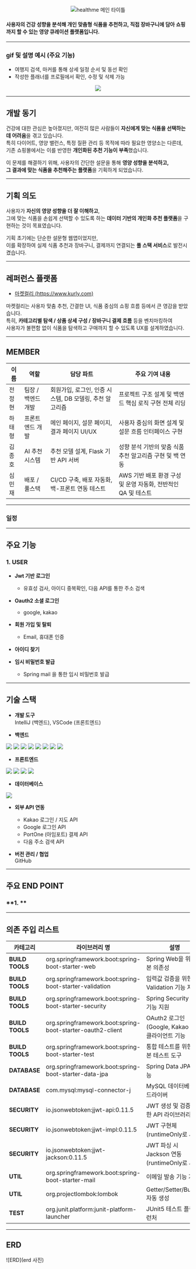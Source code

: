 <p align="center">
  <img src="./healthme/READMEimg/healthmeT
    le.png" alt="healthme 메인 타이틀">
</p>

#### 사용자의 건강 성향을 분석해 개인 맞춤형 식품을 추천하고, 직접 장바구니에 담아 쇼핑까지 할 수 있는 영양 큐레이션 플랫폼입니다.

---

### gif 및 설명 예시 (주요 기능)
- 여행지 검색, 마커를 통해 상세 일정 순서 및 동선 확인
- 작성한 플래너를 프로필에서 확인, 수정 및 삭제 가능
<p align="center">
  <img src="https://github.com/user-attachments/assets/7db17fd3-2875-42ee-a929-ce6f7f8fe20d">
</p>


---

## **개발 동기**
건강에 대한 관심은 높아졌지만, 여전히 많은 사람들이 **자신에게 맞는 식품을 선택하는 데 어려움**을 겪고 있습니다.  
특히 다이어트, 영양 밸런스, 특정 질환 관리 등 목적에 따라 필요한 영양소는 다른데,  
기존 쇼핑몰에서는 이를 반영한 **개인화된 추천 기능이 부족**했습니다.

이 문제를 해결하기 위해, 사용자의 간단한 설문을 통해 **영양 성향을 분석하고,  
그 결과에 맞는 식품을 추천해주는 플랫폼**을 기획하게 되었습니다.

---

## **기획 의도**
사용자가 **자신의 영양 성향을 더 잘 이해하고**,  
그에 맞는 식품을 손쉽게 선택할 수 있도록 하는 **데이터 기반의 개인화 추천 플랫폼**을 구현하는 것이 목표였습니다.

기획 초기에는 단순한 설문형 웹앱이었지만,  
이를 확장하여 실제 식품 추천과 장바구니, 결제까지 연결되는 **풀 스택 서비스**로 발전시켰습니다.

---

## 레퍼런스 플랫폼

- [마켓컬리 (https://www.kurly.com)](https://www.kurly.com)

마켓컬리는 사용자 맞춤 추천, 간결한 UI, 식품 중심의 쇼핑 흐름 등에서 큰 영감을 받았습니다.  
특히, **카테고리별 탐색 / 상품 상세 구성 / 장바구니 결제 흐름** 등을 벤치마킹하여  
사용자가 불편함 없이 식품을 탐색하고 구매까지 할 수 있도록 UX를 설계하였습니다.

---
## MEMBER

| 이름   | 역할             | 담당 파트                                               | 주요 기여 내용                                                |
|--------|------------------|----------------------------------------------------------|---------------------------------------------------------------|
| 전정현 | 팀장 / 백엔드 개발 | 회원가입, 로그인, 인증 시스템, DB 모델링, 추천 알고리즘   | 프로젝트 구조 설계 및 백엔드 핵심 로직 구현 전체 리딩         |
| 하태형 | 프론트엔드 개발   | 메인 페이지, 설문 페이지, 결과 페이지 UI/UX             | 사용자 중심의 화면 설계 및 설문 흐름 인터페이스 구현          |
| 김종호 | AI 추천 시스템    | 추천 모델 설계, Flask 기반 API 서버                     | 성향 분석 기반의 맞춤 식품 추천 알고리즘 구현 및 백 연동       |
| 심민재 | 배포 / 풀스택     | CI/CD 구축, 배포 자동화, 백-프론트 연동 테스트          | AWS 기반 배포 환경 구성 및 운영 자동화, 전반적인 QA 및 테스트 |

---

### **일정**

---

## **주요 기능**

### **1. USER**

- **Jwt 기반 로그인**
  - 유효성 검사, 아이디 중복확인, 다음 API를 통한 주소 검색
- **Oauth2 소셜 로그인**
  - google, kakao 
- **회원 가입 및 탈퇴**
  - Email, 휴대폰 인증
- **아이디 찾기**

- **임시 비밀번호 발급**
  - Spring mail 을 통한 임시 비밀번호 발급


---

## 기술 스택

- **개발 도구**  
  IntelliJ (백엔드), VSCode (프론트엔드)

- **백엔드**  
<div>
  <img src="https://img.shields.io/badge/Java-007396?style=for-the-badge&logo=openjdk&logoColor=white">
  <img src="https://img.shields.io/badge/SpringBoot-6DB33F?style=for-the-badge&logo=springboot&logoColor=white">
  <img src="https://img.shields.io/badge/JPA-59666C?style=for-the-badge&logo=hibernate&logoColor=white">
  <img src="https://img.shields.io/badge/Spring%20Security-6DB33F?style=for-the-badge&logo=springsecurity&logoColor=white">
  <img src="https://img.shields.io/badge/Lombok-FF4444?style=for-the-badge&logo=lombok&logoColor=white">
  <img src="https://img.shields.io/badge/JWT-000000?style=for-the-badge&logo=jsonwebtokens&logoColor=white">
  <img src="https://img.shields.io/badge/HikariCP-00BFFF?style=for-the-badge&logo=spring&logoColor=white">
  <img src="https://img.shields.io/badge/Gradle-02303A?style=for-the-badge&logo=gradle&logoColor=white">
</div>

- **프론트엔드**  
<div>
  <img src="https://img.shields.io/badge/React-61DAFB?style=for-the-badge&logo=react&logoColor=white">
  <img src="https://img.shields.io/badge/JavaScript-F7DF1E?style=for-the-badge&logo=javascript&logoColor=black">
  <img src="https://img.shields.io/badge/HTML5-E34F26?style=for-the-badge&logo=html5&logoColor=white">
  <img src="https://img.shields.io/badge/CSS3-1572B6?style=for-the-badge&logo=css3&logoColor=white">
</div>

- **데이터베이스**  
<div>
  <img src="https://img.shields.io/badge/MySQL-4479A1?style=for-the-badge&logo=mysql&logoColor=white">
</div>

- **외부 API 연동**  
  - Kakao 로그인 / 지도 API  
  - Google 로그인 API  
  - PortOne (아임포트) 결제 API  
  - 다음 주소 검색 API

- **버전 관리 / 협업**  
  GitHub
---

## 주요 END POINT

### **1. **

---
## 의존 주입 리스트

| 카테고리       | 라이브러리 명                                                      | 설명                                                         |
|----------------|--------------------------------------------------------------------|--------------------------------------------------------------|
| **BUILD TOOLS** | org.springframework.boot:spring-boot-starter-web                  | Spring Web을 위한 기본 의존성                                |
| **BUILD TOOLS** | org.springframework.boot:spring-boot-starter-validation           | 입력값 검증을 위한 Validation 기능 지원                      |
| **BUILD TOOLS** | org.springframework.boot:spring-boot-starter-security             | Spring Security 보안 기능 지원                               |
| **BUILD TOOLS** | org.springframework.boot:spring-boot-starter-oauth2-client        | OAuth2 로그인 (Google, Kakao 등) 클라이언트 기능              |
| **BUILD TOOLS** | org.springframework.boot:spring-boot-starter-test                 | 통합 테스트를 위한 기본 테스트 도구                          |
| **DATABASE**    | org.springframework.boot:spring-boot-starter-data-jpa             | Spring Data JPA 기능                                          |
| **DATABASE**    | com.mysql:mysql-connector-j                                       | MySQL 데이터베이스 드라이버                                  |
| **SECURITY**    | io.jsonwebtoken:jjwt-api:0.11.5                                   | JWT 생성 및 검증을 위한 API 라이브러리                       |
| **SECURITY**    | io.jsonwebtoken:jjwt-impl:0.11.5                                  | JWT 구현체 (runtimeOnly로 사용)                              |
| **SECURITY**    | io.jsonwebtoken:jjwt-jackson:0.11.5                               | JWT 파싱 시 Jackson 연동 (runtimeOnly로 사용)               |
| **UTIL**        | org.springframework.boot:spring-boot-starter-mail                 | 이메일 발송 기능 지원                                        |
| **UTIL**        | org.projectlombok:lombok                                          | Getter/Setter/Builder 자동 생성                              |
| **TEST**        | org.junit.platform:junit-platform-launcher                        | JUnit5 테스트 플랫폼 런처                                    |

---

## ERD

![ERD](erd 사진)

```
